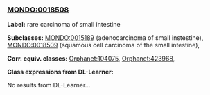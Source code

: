 
### [MONDO:0018508](http://purl.obolibrary.org/obo/MONDO_0018508)
**Label:** rare carcinoma of small intestine

**Subclasses:** [MONDO:0015189](http://purl.obolibrary.org/obo/MONDO_0015189) (adenocarcinoma of small instestine), [MONDO:0018509](http://purl.obolibrary.org/obo/MONDO_0018509) (squamous cell carcinoma of the small intestine), 

**Corr. equiv. classes:** [Orphanet:104075](http://www.orpha.net/ORDO/Orphanet_104075), [Orphanet:423968](http://www.orpha.net/ORDO/Orphanet_423968), 

**Class expressions from DL-Learner:**

No results from DL-Learner...




